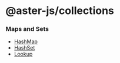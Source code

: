 # @aster-js/collections

### Maps and Sets

- [HashMap](./doc/hash-map.md)
- [HashSet](./doc/hash-set.md)
- [Lookup](./doc/lookup.md)
